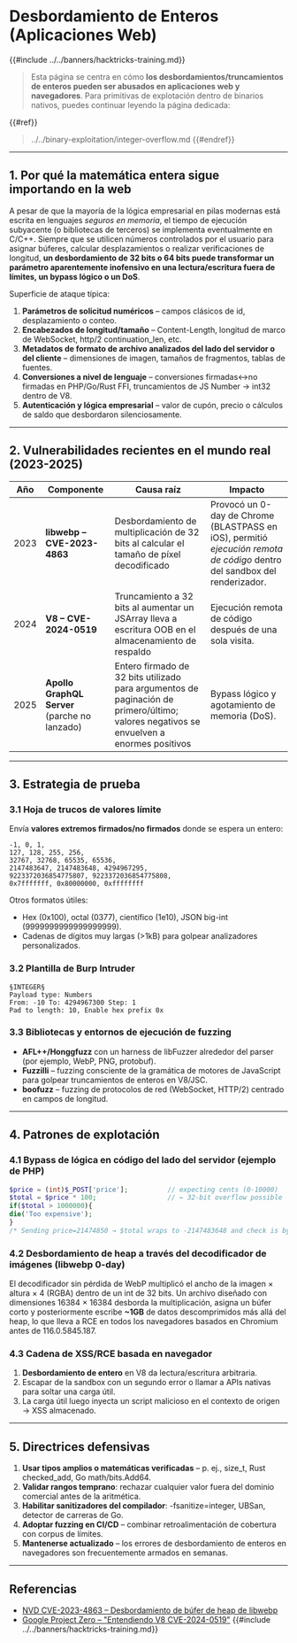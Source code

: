 # Desbordamiento de Enteros (Aplicaciones Web)

{{#include ../../banners/hacktricks-training.md}}

> Esta página se centra en cómo **los desbordamientos/truncamientos de enteros pueden ser abusados en aplicaciones web y navegadores**. Para primitivas de explotación dentro de binarios nativos, puedes continuar leyendo la página dedicada:
>
>
{{#ref}}
> ../../binary-exploitation/integer-overflow.md
> {{#endref}}

---

## 1. Por qué la matemática entera sigue importando en la web

A pesar de que la mayoría de la lógica empresarial en pilas modernas está escrita en lenguajes *seguros en memoria*, el tiempo de ejecución subyacente (o bibliotecas de terceros) se implementa eventualmente en C/C++. Siempre que se utilicen números controlados por el usuario para asignar búferes, calcular desplazamientos o realizar verificaciones de longitud, **un desbordamiento de 32 bits o 64 bits puede transformar un parámetro aparentemente inofensivo en una lectura/escritura fuera de límites, un bypass lógico o un DoS**.

Superficie de ataque típica:

1. **Parámetros de solicitud numéricos** – campos clásicos de id, desplazamiento o conteo.
2. **Encabezados de longitud/tamaño** – Content-Length, longitud de marco de WebSocket, http/2 continuation_len, etc.
3. **Metadatos de formato de archivo analizados del lado del servidor o del cliente** – dimensiones de imagen, tamaños de fragmentos, tablas de fuentes.
4. **Conversiones a nivel de lenguaje** – conversiones firmadas↔no firmadas en PHP/Go/Rust FFI, truncamientos de JS Number → int32 dentro de V8.
5. **Autenticación y lógica empresarial** – valor de cupón, precio o cálculos de saldo que desbordaron silenciosamente.

---

## 2. Vulnerabilidades recientes en el mundo real (2023-2025)

| Año | Componente | Causa raíz | Impacto |
|------|-----------|-----------|--------|
| 2023 | **libwebp – CVE-2023-4863** | Desbordamiento de multiplicación de 32 bits al calcular el tamaño de píxel decodificado | Provocó un 0-day de Chrome (BLASTPASS en iOS), permitió *ejecución remota de código* dentro del sandbox del renderizador.  |
| 2024 | **V8 – CVE-2024-0519** | Truncamiento a 32 bits al aumentar un JSArray lleva a escritura OOB en el almacenamiento de respaldo | Ejecución remota de código después de una sola visita.  |
| 2025 | **Apollo GraphQL Server** (parche no lanzado) | Entero firmado de 32 bits utilizado para argumentos de paginación de primero/último; valores negativos se envuelven a enormes positivos | Bypass lógico y agotamiento de memoria (DoS). |

---

## 3. Estrategia de prueba

### 3.1 Hoja de trucos de valores límite

Envía **valores extremos firmados/no firmados** donde se espera un entero:
```
-1, 0, 1,
127, 128, 255, 256,
32767, 32768, 65535, 65536,
2147483647, 2147483648, 4294967295,
9223372036854775807, 9223372036854775808,
0x7fffffff, 0x80000000, 0xffffffff
```
Otros formatos útiles:
* Hex (0x100), octal (0377), científico (1e10), JSON big-int (9999999999999999999).
* Cadenas de dígitos muy largas (>1kB) para golpear analizadores personalizados.

### 3.2 Plantilla de Burp Intruder
```
§INTEGER§
Payload type: Numbers
From: -10 To: 4294967300 Step: 1
Pad to length: 10, Enable hex prefix 0x
```
### 3.3 Bibliotecas y entornos de ejecución de fuzzing

* **AFL++/Honggfuzz** con un harness de libFuzzer alrededor del parser (por ejemplo, WebP, PNG, protobuf).
* **Fuzzilli** – fuzzing consciente de la gramática de motores de JavaScript para golpear truncamientos de enteros en V8/JSC.
* **boofuzz** – fuzzing de protocolos de red (WebSocket, HTTP/2) centrado en campos de longitud.

---

## 4. Patrones de explotación

### 4.1 Bypass de lógica en código del lado del servidor (ejemplo de PHP)
```php
$price = (int)$_POST['price'];          // expecting cents (0-10000)
$total = $price * 100;                  // ← 32-bit overflow possible
if($total > 1000000){
die('Too expensive');
}
/* Sending price=21474850 → $total wraps to ‑2147483648 and check is bypassed */
```
### 4.2 Desbordamiento de heap a través del decodificador de imágenes (libwebp 0-day)
El decodificador sin pérdida de WebP multiplicó el ancho de la imagen × altura × 4 (RGBA) dentro de un int de 32 bits. Un archivo diseñado con dimensiones 16384 × 16384 desborda la multiplicación, asigna un búfer corto y posteriormente escribe **~1GB** de datos descomprimidos más allá del heap, lo que lleva a RCE en todos los navegadores basados en Chromium antes de 116.0.5845.187.

### 4.3 Cadena de XSS/RCE basada en navegador
1. **Desbordamiento de entero** en V8 da lectura/escritura arbitraria.
2. Escapar de la sandbox con un segundo error o llamar a APIs nativas para soltar una carga útil.
3. La carga útil luego inyecta un script malicioso en el contexto de origen → XSS almacenado.

---

## 5. Directrices defensivas

1. **Usar tipos amplios o matemáticas verificadas** – p. ej., size_t, Rust checked_add, Go math/bits.Add64.
2. **Validar rangos temprano**: rechazar cualquier valor fuera del dominio comercial antes de la aritmética.
3. **Habilitar sanitizadores del compilador**: -fsanitize=integer, UBSan, detector de carreras de Go.
4. **Adoptar fuzzing en CI/CD** – combinar retroalimentación de cobertura con corpus de límites.
5. **Mantenerse actualizado** – los errores de desbordamiento de enteros en navegadores son frecuentemente armados en semanas.

---

## Referencias

* [NVD CVE-2023-4863 – Desbordamiento de búfer de heap de libwebp](https://nvd.nist.gov/vuln/detail/CVE-2023-4863)
* [Google Project Zero – "Entendiendo V8 CVE-2024-0519"](https://googleprojectzero.github.io/)
{{#include ../../banners/hacktricks-training.md}}

